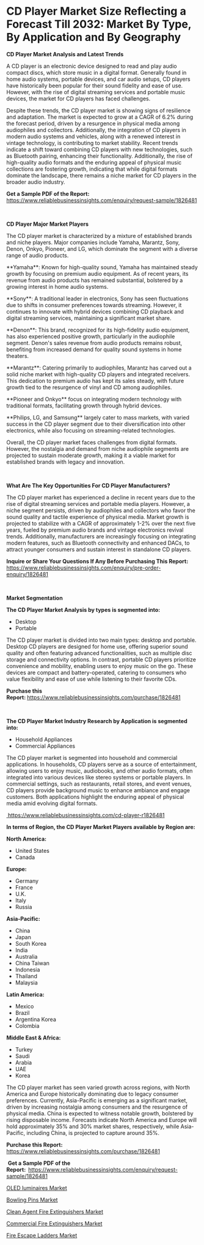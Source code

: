 <p><h1>CD Player Market Size Reflecting a Forecast Till 2032: Market By Type, By Application and By Geography</h1></p><p><strong>CD Player Market Analysis and Latest Trends</strong></p>
<p><p>A CD player is an electronic device designed to read and play audio compact discs, which store music in a digital format. Generally found in home audio systems, portable devices, and car audio setups, CD players have historically been popular for their sound fidelity and ease of use. However, with the rise of digital streaming services and portable music devices, the market for CD players has faced challenges.</p><p>Despite these trends, the CD player market is showing signs of resilience and adaptation. The market is expected to grow at a CAGR of 6.2% during the forecast period, driven by a resurgence in physical media among audiophiles and collectors. Additionally, the integration of CD players in modern audio systems and vehicles, along with a renewed interest in vintage technology, is contributing to market stability. Recent trends indicate a shift toward combining CD players with new technologies, such as Bluetooth pairing, enhancing their functionality. Additionally, the rise of high-quality audio formats and the enduring appeal of physical music collections are fostering growth, indicating that while digital formats dominate the landscape, there remains a niche market for CD players in the broader audio industry.</p></p>
<p><strong>Get a Sample PDF of the Report:&nbsp;</strong> <a href="https://www.reliablebusinessinsights.com/enquiry/request-sample/1826481?utm_campaign=75&utm_medium=2&utm_source=Github&utm_content=ia&utm_term=04042025&utm_id=cd-player">https://www.reliablebusinessinsights.com/enquiry/request-sample/1826481</a></p>
<p>&nbsp;</p>
<p><strong>CD Player Major Market Players</strong></p>
<p><p>The CD player market is characterized by a mixture of established brands and niche players. Major companies include Yamaha, Marantz, Sony, Denon, Onkyo, Pioneer, and LG, which dominate the segment with a diverse range of audio products.</p><p>**Yamaha**: Known for high-quality sound, Yamaha has maintained steady growth by focusing on premium audio equipment. As of recent years, its revenue from audio products has remained substantial, bolstered by a growing interest in home audio systems.</p><p>**Sony**: A traditional leader in electronics, Sony has seen fluctuations due to shifts in consumer preferences towards streaming. However, it continues to innovate with hybrid devices combining CD playback and digital streaming services, maintaining a significant market share.</p><p>**Denon**: This brand, recognized for its high-fidelity audio equipment, has also experienced positive growth, particularly in the audiophile segment. Denon's sales revenue from audio products remains robust, benefiting from increased demand for quality sound systems in home theaters.</p><p>**Marantz**: Catering primarily to audiophiles, Marantz has carved out a solid niche market with high-quality CD players and integrated receivers. This dedication to premium audio has kept its sales steady, with future growth tied to the resurgence of vinyl and CD among audiophiles.</p><p>**Pioneer and Onkyo** focus on integrating modern technology with traditional formats, facilitating growth through hybrid devices. </p><p>**Philips, LG, and Samsung** largely cater to mass markets, with varied success in the CD player segment due to their diversification into other electronics, while also focusing on streaming-related technologies.</p><p>Overall, the CD player market faces challenges from digital formats. However, the nostalgia and demand from niche audiophile segments are projected to sustain moderate growth, making it a viable market for established brands with legacy and innovation.</p></p>
<p>&nbsp;</p>
<p><strong>What Are The Key Opportunities For CD Player Manufacturers?</strong></p>
<p><p>The CD player market has experienced a decline in recent years due to the rise of digital streaming services and portable media players. However, a niche segment persists, driven by audiophiles and collectors who favor the sound quality and tactile experience of physical media. Market growth is projected to stabilize with a CAGR of approximately 1-2% over the next five years, fueled by premium audio brands and vintage electronics revival trends. Additionally, manufacturers are increasingly focusing on integrating modern features, such as Bluetooth connectivity and enhanced DACs, to attract younger consumers and sustain interest in standalone CD players.</p></p>
<p><strong>Inquire or Share Your Questions If Any Before Purchasing This Report:</strong> <a href="https://www.reliablebusinessinsights.com/enquiry/pre-order-enquiry/1826481?utm_campaign=75&utm_medium=2&utm_source=Github&utm_content=ia&utm_term=04042025&utm_id=cd-player">https://www.reliablebusinessinsights.com/enquiry/pre-order-enquiry/1826481</a></p>
<p>&nbsp;</p>
<p><strong>Market Segmentation</strong></p>
<p><strong>The CD Player Market Analysis by types is segmented into:</strong></p>
<p><ul><li>Desktop</li><li>Portable</li></ul></p>
<p><p>The CD player market is divided into two main types: desktop and portable. Desktop CD players are designed for home use, offering superior sound quality and often featuring advanced functionalities, such as multiple disc storage and connectivity options. In contrast, portable CD players prioritize convenience and mobility, enabling users to enjoy music on the go. These devices are compact and battery-operated, catering to consumers who value flexibility and ease of use while listening to their favorite CDs.</p></p>
<p><strong>Purchase this Report:&nbsp;</strong><a href="https://www.reliablebusinessinsights.com/purchase/1826481?utm_campaign=75&utm_medium=2&utm_source=Github&utm_content=ia&utm_term=04042025&utm_id=cd-player">https://www.reliablebusinessinsights.com/purchase/1826481</a></p>
<p>&nbsp;</p>
<p><strong>The CD Player Market Industry Research by Application is segmented into:</strong></p>
<p><ul><li>Household Appliances</li><li>Commercial Appliances</li></ul></p>
<p><p>The CD player market is segmented into household and commercial applications. In households, CD players serve as a source of entertainment, allowing users to enjoy music, audiobooks, and other audio formats, often integrated into various devices like stereo systems or portable players. In commercial settings, such as restaurants, retail stores, and event venues, CD players provide background music to enhance ambiance and engage customers. Both applications highlight the enduring appeal of physical media amid evolving digital formats.</p></p>
<p><a href="https://www.reliablebusinessinsights.com/cd-player-r1826481?utm_campaign=75&utm_medium=2&utm_source=Github&utm_content=ia&utm_term=04042025&utm_id=cd-player">&nbsp;https://www.reliablebusinessinsights.com/cd-player-r1826481</a></p>
<p><strong>In terms of Region, the CD Player Market Players available by Region are:</strong></p>
<p>
    <p> <strong> North America: </strong>
        <ul>
            <li>United States</li>
            <li>Canada</li>
        </ul>
        </p> 
    <p> <strong> Europe: </strong>
        <ul>
            <li>Germany</li>
            <li>France</li>
            <li>U.K.</li>
            <li>Italy</li>
            <li>Russia</li>
        </ul>
        </p> 
    <p> <strong> Asia-Pacific: </strong>
        <ul>
            <li>China</li>
            <li>Japan</li>
            <li>South Korea</li>
            <li>India</li>
            <li>Australia</li>
            <li>China Taiwan</li>
            <li>Indonesia</li>
            <li>Thailand</li>
            <li>Malaysia</li>
        </ul>
        </p> 
    <p> <strong> Latin America: </strong>
        <ul>
            <li>Mexico</li>
            <li>Brazil</li>
            <li>Argentina Korea</li>
            <li>Colombia</li>
        </ul>
        </p> 
    <p> <strong> Middle East & Africa: </strong>
        <ul>
            <li>Turkey</li>
            <li>Saudi</li>
            <li>Arabia</li>
            <li>UAE</li>
            <li>Korea</li>
        </ul>
    </p>
    </p>
<p><p>The CD player market has seen varied growth across regions, with North America and Europe historically dominating due to legacy consumer preferences. Currently, Asia-Pacific is emerging as a significant market, driven by increasing nostalgia among consumers and the resurgence of physical media. China is expected to witness notable growth, bolstered by rising disposable income. Forecasts indicate North America and Europe will hold approximately 35% and 30% market shares, respectively, while Asia-Pacific, including China, is projected to capture around 35%.</p></p>
<p><strong>Purchase this Report: </strong><a href="https://www.reliablebusinessinsights.com/purchase/1826481?utm_campaign=75&utm_medium=2&utm_source=Github&utm_content=ia&utm_term=04042025&utm_id=cd-player">https://www.reliablebusinessinsights.com/purchase/1826481</a></p>
<p>&nbsp;<strong>Get a Sample PDF of the Report:&nbsp;&nbsp;</strong><a href="https://www.reliablebusinessinsights.com/enquiry/request-sample/1826481?utm_campaign=75&utm_medium=2&utm_source=Github&utm_content=ia&utm_term=04042025&utm_id=cd-player">https://www.reliablebusinessinsights.com/enquiry/request-sample/1826481</a></p>
<p><strong></strong></p>
<p><p><a href="https://github.com/boonegoicks7/Market-Research-Report-List-1/blob/main/oled-luminaires-market.md?utm_campaign=75&utm_medium=2&utm_source=Github&utm_content=ia&utm_term=04042025&utm_id=cd-player">OLED luminaires Market</a></p><p><a href="https://github.com/gavalegeyndt26/Market-Research-Report-List-1/blob/main/bowling-pins-market.md?utm_campaign=75&utm_medium=2&utm_source=Github&utm_content=ia&utm_term=04042025&utm_id=cd-player">Bowling Pins Market</a></p><p><a href="https://github.com/kavechoxo/Market-Research-Report-List-1/blob/main/clean-agent-fire-extinguishers-market.md?utm_campaign=75&utm_medium=2&utm_source=Github&utm_content=ia&utm_term=04042025&utm_id=cd-player">Clean Agent Fire Extinguishers Market</a></p><p><a href="https://github.com/jensanohishi/Market-Research-Report-List-1/blob/main/commercial-fire-extinguishers-market.md?utm_campaign=75&utm_medium=2&utm_source=Github&utm_content=ia&utm_term=04042025&utm_id=cd-player">Commercial Fire Extinguishers Market</a></p><p><a href="https://github.com/qianyateina/Market-Research-Report-List-1/blob/main/fire-escape-ladders-market.md?utm_campaign=75&utm_medium=2&utm_source=Github&utm_content=ia&utm_term=04042025&utm_id=cd-player">Fire Escape Ladders Market</a></p></p>